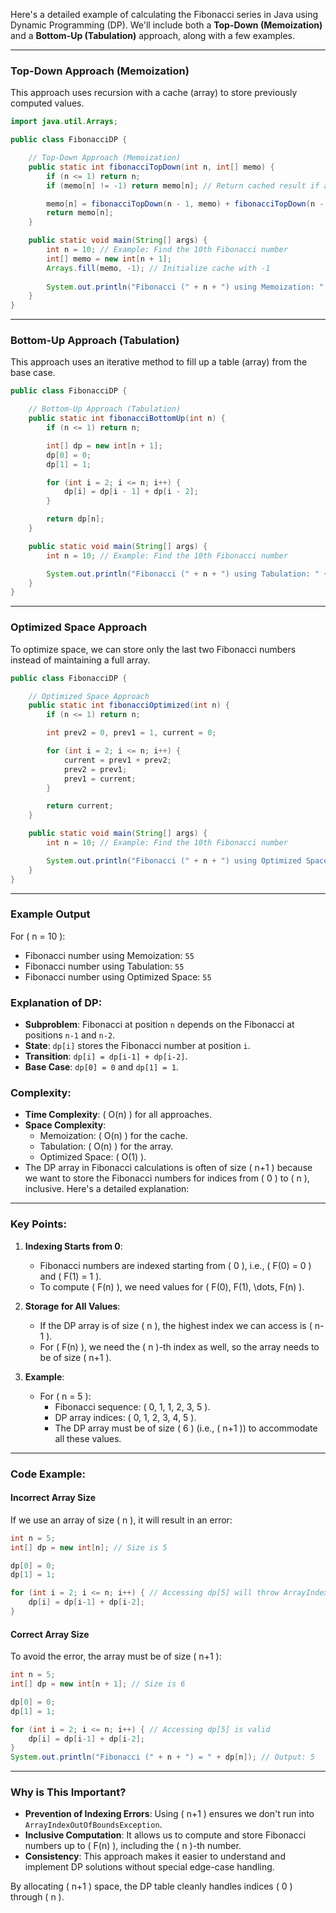 Here's a detailed example of calculating the Fibonacci series in Java using Dynamic Programming (DP). We'll include both a **Top-Down (Memoization)** and a **Bottom-Up (Tabulation)** approach, along with a few examples.

---

### Top-Down Approach (Memoization)
This approach uses recursion with a cache (array) to store previously computed values.

```java
import java.util.Arrays;

public class FibonacciDP {

    // Top-Down Approach (Memoization)
    public static int fibonacciTopDown(int n, int[] memo) {
        if (n <= 1) return n;
        if (memo[n] != -1) return memo[n]; // Return cached result if available

        memo[n] = fibonacciTopDown(n - 1, memo) + fibonacciTopDown(n - 2, memo); // Recursive call
        return memo[n];
    }

    public static void main(String[] args) {
        int n = 10; // Example: Find the 10th Fibonacci number
        int[] memo = new int[n + 1];
        Arrays.fill(memo, -1); // Initialize cache with -1
        
        System.out.println("Fibonacci (" + n + ") using Memoization: " + fibonacciTopDown(n, memo));
    }
}
```

---

### Bottom-Up Approach (Tabulation)
This approach uses an iterative method to fill up a table (array) from the base case.

```java
public class FibonacciDP {

    // Bottom-Up Approach (Tabulation)
    public static int fibonacciBottomUp(int n) {
        if (n <= 1) return n;

        int[] dp = new int[n + 1];
        dp[0] = 0;
        dp[1] = 1;

        for (int i = 2; i <= n; i++) {
            dp[i] = dp[i - 1] + dp[i - 2];
        }

        return dp[n];
    }

    public static void main(String[] args) {
        int n = 10; // Example: Find the 10th Fibonacci number

        System.out.println("Fibonacci (" + n + ") using Tabulation: " + fibonacciBottomUp(n));
    }
}
```

---

### Optimized Space Approach
To optimize space, we can store only the last two Fibonacci numbers instead of maintaining a full array.

```java
public class FibonacciDP {

    // Optimized Space Approach
    public static int fibonacciOptimized(int n) {
        if (n <= 1) return n;

        int prev2 = 0, prev1 = 1, current = 0;

        for (int i = 2; i <= n; i++) {
            current = prev1 + prev2;
            prev2 = prev1;
            prev1 = current;
        }

        return current;
    }

    public static void main(String[] args) {
        int n = 10; // Example: Find the 10th Fibonacci number

        System.out.println("Fibonacci (" + n + ") using Optimized Space: " + fibonacciOptimized(n));
    }
}
```

---

### Example Output
For \( n = 10 \):
- Fibonacci number using Memoization: `55`
- Fibonacci number using Tabulation: `55`
- Fibonacci number using Optimized Space: `55`

### Explanation of DP:
- **Subproblem**: Fibonacci at position `n` depends on the Fibonacci at positions `n-1` and `n-2`.
- **State**: `dp[i]` stores the Fibonacci number at position `i`.
- **Transition**: `dp[i] = dp[i-1] + dp[i-2]`.
- **Base Case**: `dp[0] = 0` and `dp[1] = 1`.

### Complexity:
- **Time Complexity**: \( O(n) \) for all approaches.
- **Space Complexity**:
    - Memoization: \( O(n) \) for the cache.
    - Tabulation: \( O(n) \) for the array.
    - Optimized Space: \( O(1) \).
- The DP array in Fibonacci calculations is often of size \( n+1 \) because we want to store the Fibonacci numbers for indices from \( 0 \) to \( n \), inclusive. Here's a detailed explanation:

---

### Key Points:

1. **Indexing Starts from 0**:
    - Fibonacci numbers are indexed starting from \( 0 \), i.e., \( F(0) = 0 \) and \( F(1) = 1 \).
    - To compute \( F(n) \), we need values for \( F(0), F(1), \dots, F(n) \).

2. **Storage for All Values**:
    - If the DP array is of size \( n \), the highest index we can access is \( n-1 \).
    - For \( F(n) \), we need the \( n \)-th index as well, so the array needs to be of size \( n+1 \).

3. **Example**:
    - For \( n = 5 \):
        - Fibonacci sequence: \( 0, 1, 1, 2, 3, 5 \).
        - DP array indices: \( 0, 1, 2, 3, 4, 5 \).
        - The DP array must be of size \( 6 \) (i.e., \( n+1 \)) to accommodate all these values.

---

### Code Example:

#### Incorrect Array Size
If we use an array of size \( n \), it will result in an error:

```java
int n = 5;
int[] dp = new int[n]; // Size is 5

dp[0] = 0;
dp[1] = 1;

for (int i = 2; i <= n; i++) { // Accessing dp[5] will throw ArrayIndexOutOfBoundsException
    dp[i] = dp[i-1] + dp[i-2];
}
```

#### Correct Array Size
To avoid the error, the array must be of size \( n+1 \):

```java
int n = 5;
int[] dp = new int[n + 1]; // Size is 6

dp[0] = 0;
dp[1] = 1;

for (int i = 2; i <= n; i++) { // Accessing dp[5] is valid
    dp[i] = dp[i-1] + dp[i-2];
}
System.out.println("Fibonacci (" + n + ") = " + dp[n]); // Output: 5
```

---

### Why is This Important?

- **Prevention of Indexing Errors**: Using \( n+1 \) ensures we don't run into `ArrayIndexOutOfBoundsException`.
- **Inclusive Computation**: It allows us to compute and store Fibonacci numbers up to \( F(n) \), including the \( n \)-th number.
- **Consistency**: This approach makes it easier to understand and implement DP solutions without special edge-case handling.

By allocating \( n+1 \) space, the DP table cleanly handles indices \( 0 \) through \( n \).